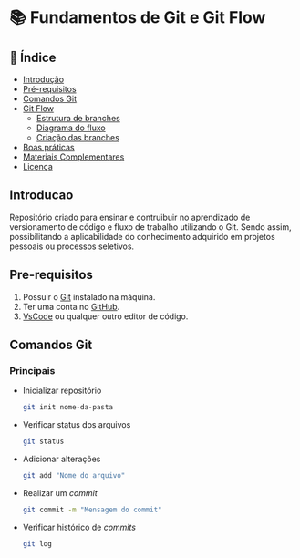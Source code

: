# 📚 Fundamentos de Git e Git Flow

## 📁 Índice

- [Introdução](#introducao)
- [Pré-requisitos](#pre-requisitos)
- [Comandos Git](#comandos-git)
- [Git Flow](#git-flow)
    - [Estrutura de branches](#estrutura-de-branches)
    - [Diagrama do fluxo](#diagrama-do-fluxo)
    - [Criação das branches](#criacao-das-branches)
- [Boas práticas](#boas-praticas)
- [Materiais Complementares](#materiais-complementares)
- [Licença](#licenca)

## Introducao

Repositório criado para ensinar e contruibuir no aprendizado de versionamento de código e fluxo de trabalho utilizando o Git. Sendo assim, possibilitando a aplicabilidade do conhecimento adquirido em projetos pessoais ou processos seletivos.

## Pre-requisitos

1. Possuir o [Git](https://git-scm.com/downloads) instalado na máquina.
2. Ter uma conta no [GitHub](https://github.com).
3. [VsCode](https://code.visualstudio.com) ou qualquer outro editor de código.

## Comandos Git

### Principais

- Inicializar repositório

    ```sh
    git init nome-da-pasta
    ```
- Verificar status dos arquivos
    ```sh
    git status
    ```
- Adicionar alterações

    ```sh
    git add "Nome do arquivo"
    ```
- Realizar um *commit*
    ```sh
    git commit -m "Mensagem do commit"
    ```
- Verificar histórico de *commits*
    ```sh
    git log
    ```


